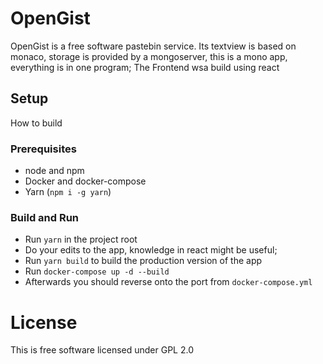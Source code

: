 # OpenGist
OpenGist is a free software pastebin service. Its textview is based on monaco, storage is provided by a mongoserver, this is a mono app, everything is in one program; The Frontend wsa build using react



## Setup
How to build

### Prerequisites
* node and npm
* Docker and docker-compose
* Yarn (`npm i -g yarn`)
### Build and Run
* Run `yarn` in the project root
* Do your edits to the app, knowledge in react might be useful;
* Run `yarn build` to build the production version of the app
* Run `docker-compose up -d --build`
* Afterwards you should reverse onto the port from `docker-compose.yml`


# License 
This is free software licensed under GPL 2.0